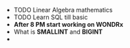 - TODO Linear Algebra mathematics
- TODO Learn SQL till basic
- **After 8 PM start working on WONDRx**
- What is **SMALLINT** and **BIGINT**
-